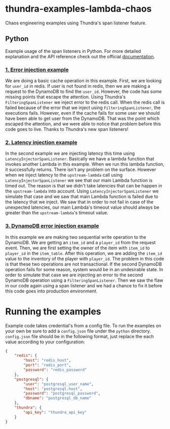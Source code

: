 # thundra-examples-lambda-chaos
Chaos engineering examples using Thundra's span listener feature.

## Python
Example usage of the span listeners in Python. For more detailed explanation and the API reference check out the official [documentation](https://docs.thundra.io/v1.0.0/docs/span-listeners).

### [1. Error injection example](https://github.com/thundra-io/thundra-examples-lambda-chaos/blob/master/python/error_injection_example/app.py)
We are doing a basic cache operation in this example. First, we are looking for `user_id` in redis. If user is not found in redis, then we are making a request to the DynamoDB to find the `user_id`. However, the code has some missing points that escape the attention. Using Thundra's `FilteringSpanListener` we inject error to the redis call. When the redis call is failed because of the error that we inject using `FilteringSpanListener`, the executions fails. However, even if the cache fails for some user we should have been able to get user from the DynamoDB. That was the point which escaped the attention, and we were able to notice that problem before this code goes to live. Thanks to Thundra's new span listeners!

### [2. Latency injection example](https://github.com/thundra-io/thundra-examples-lambda-chaos/blob/master/python/latency_injection_example/app.py)
In the second example we are injecting latency this time using `LatencyInjectorSpanListener`. Basically we have a lambda function that invokes another Lambda in this example. When we run this lambda function, it successfully returns. There isn't any problem on the surface. However when we inject latency to the `upstream-lambda` call using `LatencyInjectorSpanListener` we see that our main Lambda function is timed out. The reason is that we didn't take latencies that can be happen in the `upstream-lambda` into account. Using `LatencyInjectorSpanListener` we simulate that case and we saw that main Lambda function is failed due to the latency that we inject. We saw that in order to not fail in case of the unexpected latencies, our main Lambda's timeout value should always be greater than the `upstream-lambda`'s timeout value.

### [3. DynamoDB error injection example](https://github.com/thundra-io/thundra-examples-lambda-chaos/blob/master/python/dynamo_error_injection_example/app.py)
In this example we are making two sequential write operation to the DynamoDB. We are getting an `item_id` and a `player_id` from the request event. Then, we are first setting the owner of the item with `item_id` to `player_id` in the `item_table`. After this operation, we are adding the `item_id` value to the inventory of the player with `player_id`. The problem in this code is that these two operations are not transactional. If the second DynamoDB operation fails for some reason, system would be in an undesirable state. In order to simulate that case we are injecting an error to the second DynamoDB operation using a `FilteringSpanListener`. Then we saw the flaw in our code again using a span listener and we had a chance to fix it before this code goes into production environment.

# Running the examples
Example code takes credential's from a config file. To run the examples on your own be sure to add a `config.json` file under the `python` directory. `config.json` file should be in the following format, just replace the each value according to your configuration:
```json
{
    "redis": {
        "host": "redis_host",
        "port": "redis_port",
        "password": "redis_password"
    },
    "postgresql": {
        "user": "postgresql_user_name",
        "host": "postgresql.host",
        "password": "postgresql_password",
        "dbname": "postgresql_db_name"
    },
    "thundra": {
        "api_key": "thundra_api_key"
    }
}
```